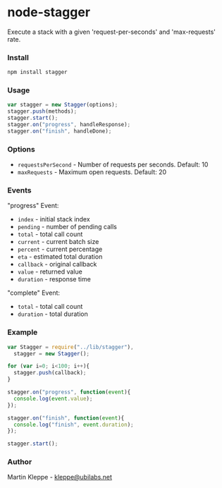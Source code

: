 # node-stagger

Execute a stack with a given 'request-per-seconds' and 'max-requests' rate.

### Install

```sh
npm install stagger
```

### Usage

```js
var stagger = new Stagger(options);
stagger.push(methods);
stagger.start();
stagger.on("progress", handleResponse);
stagger.on("finish", handleDone);
```

### Options

* `requestsPerSecond` - Number of requests per seconds. Default: 10
* `maxRequests` - Maximum open requests. Default: 20

### Events

"progress" Event:

* `index` - initial stack index
* `pending` - number of pending calls
* `total` - total call count
* `current` - current batch size
* `percent` - current percentage
* `eta` - estimated total duration
* `callback` - original callback
* `value` - returned value
* `duration` - response time

"complete" Event:

* `total` - total call count
* `duration` - total duration

### Example

```js
var Stagger = require("../lib/stagger"),
  stagger = new Stagger();

for (var i=0; i<100; i++){
  stagger.push(callback);
}

stagger.on("progress", function(event){
  console.log(event.value);
});

stagger.on("finish", function(event){
  console.log("finish", event.duration);
});

stagger.start();
```

### Author

Martin Kleppe - kleppe@ubilabs.net